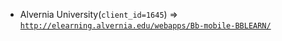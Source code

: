  - Alvernia University(`client_id=1645`) => [`http://elearning.alvernia.edu/webapps/Bb-mobile-BBLEARN/`](http://elearning.alvernia.edu/webapps/Bb-mobile-BBLEARN/)
